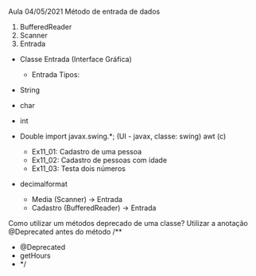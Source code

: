Aula 04/05/2021
Método de entrada de dados
1. BufferedReader
2. Scanner
3. Entrada

- Classe Entrada (Interface Gráfica)
    - Entrada
Tipos:
- String
- char
- int
- Double
import javax.swing.*; (UI - javax, classe: swing) awt (c)
    - Ex11_01: Cadastro de uma pessoa
    - Ex11_02: Cadastro de pessoas com idade
    - Ex11_03: Testa dois números

- decimalformat
    - Media (Scanner) -> Entrada
    - Cadastro (BufferedReader) -> Entrada

Como utilizar um métodos deprecado de uma classe?
Utilizar a anotação @Deprecated antes do método
/**
* @Deprecated
* getHours
* */


